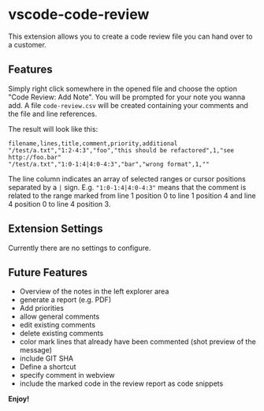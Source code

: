 # vscode-code-review

This extension allows you to create a code review file you can hand over to a customer.

## Features

Simply right click somewhere in the opened file and choose the option "Code Review: Add Note".
You will be prompted for your note you wanna add.
A file `code-review.csv` will be created containing your comments and the file and line references.

The result will look like this:

```csv
filename,lines,title,comment,priority,additional
"/test/a.txt","1:2-4:3","foo","this should be refactored",1,"see http://foo.bar"
"/test/a.txt","1:0-1:4|4:0-4:3","bar","wrong format",1,""
```

The line column indicates an array of selected ranges or cursor positions separated by a `|` sign.
E.g. `"1:0-1:4|4:0-4:3"` means that the comment is related to the range marked from line 1 position 0 to line 1 position 4 and line 4 position 0 to line 4 position 3.


## Extension Settings

Currently there are no settings to configure.

## Future Features

* Overview of the notes in the left explorer area
* generate a report (e.g. PDF)
* Add priorities
* allow general comments
* edit existing comments
* delete existing comments
* color mark lines that already have been commented (shot preview of the message)
* include GIT SHA
* Define a shortcut
* specify comment in webview
* include the marked code in the review report as code snippets


**Enjoy!**
